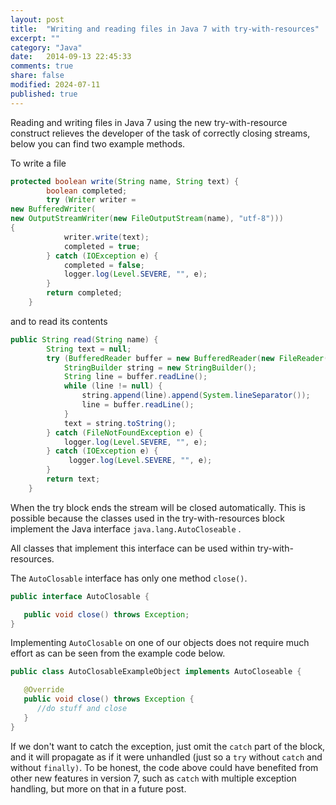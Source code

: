 ```yaml
---
layout: post
title:  "Writing and reading files in Java 7 with try-with-resources"
excerpt: ""
category: "Java"
date:   2014-09-13 22:45:33
comments: true
share: false
modified: 2024-07-11
published: true
---
```


Reading and writing files in Java 7 using the new try-with-resource construct relieves the developer of the task of correctly closing streams, below you can find two example methods.


To write a file
```java
protected boolean write(String name, String text) {
        boolean completed;
        try (Writer writer = 
new BufferedWriter(
new OutputStreamWriter(new FileOutputStream(name), "utf-8"))) 
{
            writer.write(text);
            completed = true;
        } catch (IOException e) {
            completed = false;
            logger.log(Level.SEVERE, "", e);
        }
        return completed;
    }
```


and to read its contents


```java
public String read(String name) {
        String text = null;
        try (BufferedReader buffer = new BufferedReader(new FileReader(name))) {
            StringBuilder string = new StringBuilder();
            String line = buffer.readLine();
            while (line != null) {
                string.append(line).append(System.lineSeparator());
                line = buffer.readLine();
            }
            text = string.toString();
        } catch (FileNotFoundException e) {
            logger.log(Level.SEVERE, "", e);
        } catch (IOException e) {
             logger.log(Level.SEVERE, "", e);
        }
        return text;
    }
```


When the try block ends the stream will be closed automatically. This is possible because the classes used in the try-with-resources block implement the Java interface `java.lang.AutoCloseable` .

All classes that implement this interface can be used within try-with-resources.


The `AutoClosable` interface has only one method `close()`.


```java
public interface AutoClosable {

   public void close() throws Exception;
}
```

Implementing `AutoClosable` on one of our objects does not require much effort as can be seen from the example code below.

```java
public class AutoClosableExampleObject implements AutoCloseable {

   @Override
   public void close() throws Exception {
      //do stuff and close
   }
}
```

If we don't want to catch the exception, just omit the `catch` part of the block, and it will propagate as if it were unhandled (just so a `try` without `catch` and without `finally)`. To be honest, the code above could have benefited from other new features in version 7, such as `catch` with multiple exception handling, but more on that in a future post.
